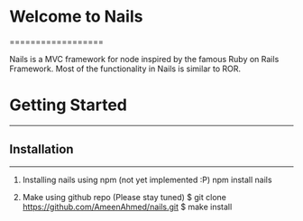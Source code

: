# Welcome to Nails
==================

Nails is a MVC framework for node inspired by the famous Ruby on Rails Framework. Most of the functionality
in Nails is similar to ROR.

# Getting Started
-----------------

## Installation
---------------
1. Installing nails using npm (not yet implemented :P)
        npm install nails
    
2. Make using github repo (Please stay tuned)
        $ git clone https://github.com/AmeenAhmed/nails.git
        $ make install
